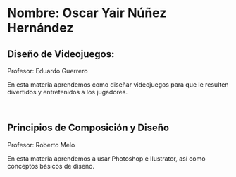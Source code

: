 # Nombre: Oscar Yair Núñez Hernández
 
## Diseño de Videojuegos:

Profesor: Eduardo Guerrero

En esta materia aprendemos como diseñar videojuegos para que le resulten divertidos y entretenidos a los jugadores.

<br>

## Principios de Composición y Diseño

Profesor: Roberto Melo

En esta materia aprendemos a usar Photoshop e Ilustrator, así como conceptos básicos de diseño.
